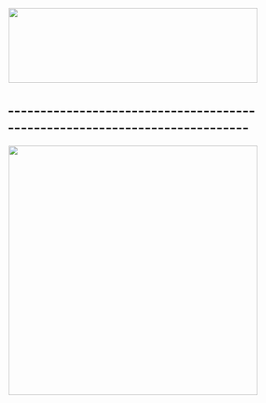 <p align="center">
  <img src="https://media.discordapp.net/attachments/1371357679959670857/1371359373162578010/New_Project_84.png?ex=6822d971&is=682187f1&hm=3c7cf8f6891d2c63925e2ab066a349efa93105010b816749c928f2871df018ec&=&format=webp&quality=lossless" width = "500" height = "150">
</p>

# ---------------------------------------------------------------------------

<p align="center">
  <img src="https://cdn.discordapp.com/attachments/1371357679959670857/1371362454931640420/New_Project_86.png?ex=6822dc4f&is=68218acf&hm=d0156a313cc4d34daf959b329d411e30296edc445472e9fad197ad754d735563&" width = "500" height = "500">
</p>
